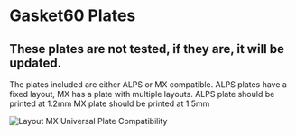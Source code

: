 # Gasket60 Plates
## These plates are not tested, if they are, it will be updated.

The plates included are either ALPS or MX compatible.
ALPS plates have a fixed layout, MX has a plate with multiple layouts.
ALPS plate should be printed at 1.2mm
MX plate should be printed at 1.5mm

![Layout](https://i.imgur.com/rvbts0P.png)
MX Universal Plate Compatibility
